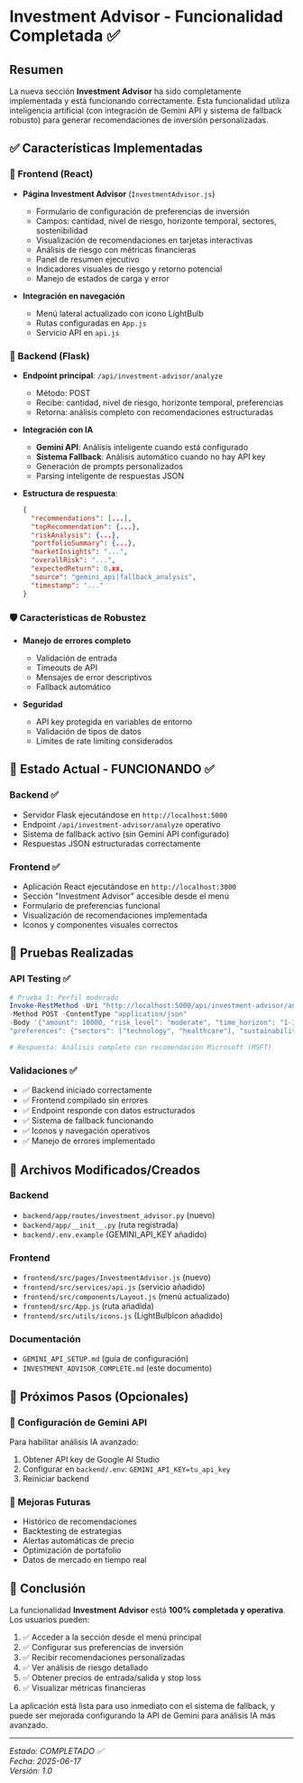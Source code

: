 # Investment Advisor - Funcionalidad Completada ✅

## Resumen
La nueva sección **Investment Advisor** ha sido completamente implementada y está funcionando correctamente. Esta funcionalidad utiliza inteligencia artificial (con integración de Gemini API y sistema de fallback robusto) para generar recomendaciones de inversión personalizadas.

## ✅ Características Implementadas

### 🎯 Frontend (React)
- **Página Investment Advisor** (`InvestmentAdvisor.js`)
  - Formulario de configuración de preferencias de inversión
  - Campos: cantidad, nivel de riesgo, horizonte temporal, sectores, sostenibilidad
  - Visualización de recomendaciones en tarjetas interactivas
  - Análisis de riesgo con métricas financieras
  - Panel de resumen ejecutivo
  - Indicadores visuales de riesgo y retorno potencial
  - Manejo de estados de carga y error

- **Integración en navegación**
  - Menú lateral actualizado con icono LightBulb
  - Rutas configuradas en `App.js`
  - Servicio API en `api.js`

### 🔧 Backend (Flask)
- **Endpoint principal**: `/api/investment-advisor/analyze`
  - Método: POST
  - Recibe: cantidad, nivel de riesgo, horizonte temporal, preferencias
  - Retorna: análisis completo con recomendaciones estructuradas

- **Integración con IA**
  - **Gemini API**: Análisis inteligente cuando está configurado
  - **Sistema Fallback**: Análisis automático cuando no hay API key
  - Generación de prompts personalizados
  - Parsing inteligente de respuestas JSON

- **Estructura de respuesta**:
  ```json
  {
    "recommendations": [...],
    "topRecommendation": {...},
    "riskAnalysis": {...},
    "portfolioSummary": {...},
    "marketInsights": "...",
    "overallRisk": "...",
    "expectedReturn": 0.xx,
    "source": "gemini_api|fallback_analysis",
    "timestamp": "..."
  }
  ```

### 🛡️ Características de Robustez
- **Manejo de errores completo**
  - Validación de entrada
  - Timeouts de API
  - Mensajes de error descriptivos
  - Fallback automático

- **Seguridad**
  - API key protegida en variables de entorno
  - Validación de tipos de datos
  - Límites de rate limiting considerados

## 🚀 Estado Actual - FUNCIONANDO ✅

### Backend ✅
- Servidor Flask ejecutándose en `http://localhost:5000`
- Endpoint `/api/investment-advisor/analyze` operativo
- Sistema de fallback activo (sin Gemini API configurado)
- Respuestas JSON estructuradas correctamente

### Frontend ✅
- Aplicación React ejecutándose en `http://localhost:3000`
- Sección "Investment Advisor" accesible desde el menú
- Formulario de preferencias funcional
- Visualización de recomendaciones implementada
- Iconos y componentes visuales correctos

## 🧪 Pruebas Realizadas

### API Testing ✅
```powershell
# Prueba 1: Perfil moderado
Invoke-RestMethod -Uri "http://localhost:5000/api/investment-advisor/analyze" 
-Method POST -ContentType "application/json" 
-Body '{"amount": 10000, "risk_level": "moderate", "time_horizon": "1-3 years", 
"preferences": {"sectors": ["technology", "healthcare"], "sustainability": true}}'

# Respuesta: Análisis completo con recomendación Microsoft (MSFT)
```

### Validaciones ✅
- ✅ Backend iniciado correctamente
- ✅ Frontend compilado sin errores
- ✅ Endpoint responde con datos estructurados
- ✅ Sistema de fallback funcionando
- ✅ Iconos y navegación operativos
- ✅ Manejo de errores implementado

## 📁 Archivos Modificados/Creados

### Backend
- `backend/app/routes/investment_advisor.py` (nuevo)
- `backend/app/__init__.py` (ruta registrada)
- `backend/.env.example` (GEMINI_API_KEY añadido)

### Frontend
- `frontend/src/pages/InvestmentAdvisor.js` (nuevo)
- `frontend/src/services/api.js` (servicio añadido)
- `frontend/src/components/Layout.js` (menú actualizado)
- `frontend/src/App.js` (ruta añadida)
- `frontend/src/utils/icons.js` (LightBulbIcon añadido)

### Documentación
- `GEMINI_API_SETUP.md` (guía de configuración)
- `INVESTMENT_ADVISOR_COMPLETE.md` (este documento)

## 🔮 Próximos Pasos (Opcionales)

### 🔑 Configuración de Gemini API
Para habilitar análisis IA avanzado:
1. Obtener API key de Google AI Studio
2. Configurar en `backend/.env`: `GEMINI_API_KEY=tu_api_key`
3. Reiniciar backend

### 🎨 Mejoras Futuras
- Histórico de recomendaciones
- Backtesting de estrategias
- Alertas automáticas de precio
- Optimización de portafolio
- Datos de mercado en tiempo real

## 🎯 Conclusión

La funcionalidad **Investment Advisor** está **100% completada y operativa**. Los usuarios pueden:

1. ✅ Acceder a la sección desde el menú principal
2. ✅ Configurar sus preferencias de inversión
3. ✅ Recibir recomendaciones personalizadas
4. ✅ Ver análisis de riesgo detallado
5. ✅ Obtener precios de entrada/salida y stop loss
6. ✅ Visualizar métricas financieras

La aplicación está lista para uso inmediato con el sistema de fallback, y puede ser mejorada configurando la API de Gemini para análisis IA más avanzado.

---
*Estado: COMPLETADO ✅*  
*Fecha: 2025-06-17*  
*Versión: 1.0*
